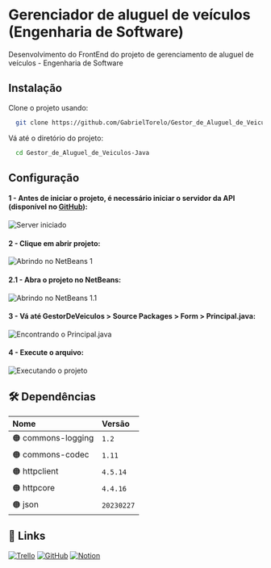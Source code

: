 # Gerenciador de aluguel de veículos (Engenharia de Software)
Desenvolvimento do FrontEnd do projeto de gerenciamento de aluguel de veículos - Engenharia de Software

## Instalação

Clone o projeto usando:

```bash
  git clone https://github.com/GabrielTorelo/Gestor_de_Aluguel_de_Veiculos-Java.git
```

Vá até o diretório do projeto:

```bash
  cd Gestor_de_Aluguel_de_Veiculos-Java
```
## Configuração

#### 1 - Antes de iniciar o projeto, é necessário iniciar o servidor da API (disponível no <a href="https://github.com/GabrielTorelo/BackEnd_Eng_Software" target="_blank">GitHub</a>):

![Server iniciado](https://i.ibb.co/xH2Yx0R/Screenshot-11.png)

#### 2 - Clique em abrir projeto:

![Abrindo no NetBeans 1](https://i.ibb.co/q7SBdyy/Open-Project-1-Net-Beans.png)

#### 2.1 - Abra o projeto no NetBeans:

![Abrindo no NetBeans 1.1](https://i.ibb.co/fMJ1Xwb/Open-Project-1-1-Net-Beans.png)

#### 3 - Vá até GestorDeVeiculos > Source Packages > Form > Principal.java:

![Encontrando o Principal.java](https://i.ibb.co/VWb1SVV/Encontrando-Principal.png)

#### 4 - Execute o arquivo:

![Executando o projeto](https://i.ibb.co/R2Xn9gy/Executando-Principal.png)

## 🛠 Dependências

| Nome                  | Versão   |
| :-------------------- | :------- |
| 🟠 commons-logging   | `1.2`      |
| 🟠 commons-codec     | `1.11`     |
| 🟠 httpclient        | `4.5.14`   |
| 🟠 httpcore          | `4.4.16`   |
| 🟠 json              | `20230227` |

## 🔗 Links
[![Trello](	https://img.shields.io/badge/Trello-0052CC?style=for-the-badge&logo=trello&logoColor=white)](https://trello.com/invite/b/FLVXrdq2/ATTIaae78b8a2bfd7e14cd0a3be1779889d5E170D9BE/eng-de-software)
[![GitHub](	https://img.shields.io/badge/GitHub-100000?style=for-the-badge&logo=github&logoColor=white)](https://github.com/GabrielTorelo/BackEnd_Eng_Software) 
[![Notion](	https://img.shields.io/badge/Notion-000000?style=for-the-badge&logo=notion&logoColor=white)](https://rapid-macaroon-c3b.notion.site/Eng-de-Software-3e5646203f354b51af008aa7cca2799b)
